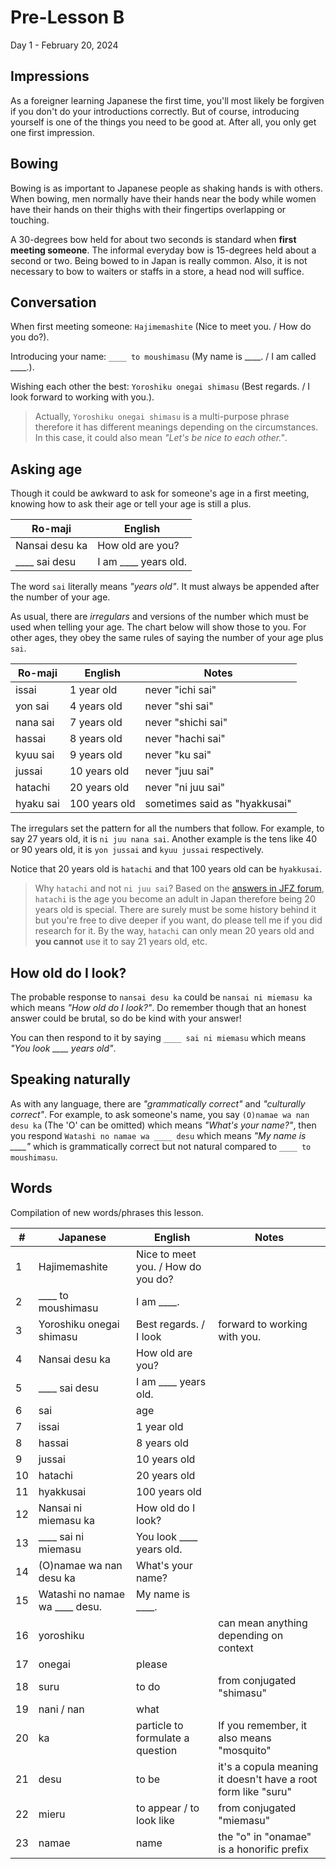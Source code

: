 # Pre-Lesson B

Day 1 - February 20, 2024

## Impressions

As a foreigner learning Japanese the first time, you'll most likely be forgiven if you don't do your introductions correctly. But of course, introducing yourself is one of the things you need to be good at. After all, you only get one first impression.

## Bowing

Bowing is as important to Japanese people as shaking hands is with others. When bowing, men normally have their hands near the body while women have their hands on their thighs with their fingertips overlapping or touching.

A 30-degrees bow held for about two seconds is standard when **first meeting someone**. The informal everyday bow is 15-degrees held about a second or two. Being bowed to in Japan is really common. Also, it is not necessary to bow to waiters or staffs in a store, a head nod will suffice.

## Conversation

When first meeting someone: `Hajimemashite` (Nice to meet you. / How do you do?).

Introducing your name: `____ to moushimasu` (My name is ____. / I am called ____.).

Wishing each other the best: `Yoroshiku onegai shimasu` (Best regards. / I look forward to working with you.).

> Actually, `Yoroshiku onegai shimasu` is a multi-purpose phrase therefore it has different meanings depending on the circumstances. In this case, it could also mean _"Let's be nice to each other."_.

## Asking age

Though it could be awkward to ask for someone's age in a first meeting, knowing how to ask their age or tell your age is still a plus.

| Ro-maji        | English              |
| -------------- | -------------------- |
| Nansai desu ka | How old are you?     |
| ____ sai desu  | I am ____ years old. |

The word `sai` literally means _"years old"_. It must always be appended after the number of your age.

As usual, there are _irregulars_ and versions of the number which must be used when telling your age. The chart below will show those to you. For other ages, they obey the same rules of saying the number of your age plus `sai`.

| Ro-maji   | English       | Notes                         |
| --------- | ------------- | ----------------------------- |
| issai     | 1 year old    | never "ichi sai"              |
| yon sai   | 4 years old   | never "shi sai"               |
| nana sai  | 7 years old   | never "shichi sai"            |
| hassai    | 8 years old   | never "hachi sai"             |
| kyuu sai  | 9 years old   | never "ku sai"                |
| jussai    | 10 years old  | never "juu sai"               |
| hatachi   | 20 years old  | never "ni juu sai"            |
| hyaku sai | 100 years old | sometimes said as "hyakkusai" |

The irregulars set the pattern for all the numbers that follow. For example, to say 27 years old, it is `ni juu nana sai`. Another example is the tens like 40 or 90 years old, it is `yon jussai` and `kyuu jussai` respectively.

Notice that 20 years old is `hatachi` and that 100 years old can be `hyakkusai`.

> Why `hatachi` and not `ni juu sai`? Based on the [answers in JFZ forum](https://www.fromzero.com/ask/why-use-hatachi-instead-of-ni-juu-sai-when-saying-someone-is-20-years-old), `hatachi` is the age you become an adult in Japan therefore being 20 years old is special. There are surely must be some history behind it but you're free to dive deeper if you want, do please tell me if you did research for it. By the way, `hatachi` can only mean 20 years old and **you cannot** use it to say 21 years old, etc.

## How old do I look?

The probable response to `nansai desu ka` could be `nansai ni miemasu ka` which means _"How old do I look?"_. Do remember though that an honest answer could be brutal, so do be kind with your answer!

You can then respond to it by saying `____ sai ni miemasu` which means *"You look ____ years old"*.

## Speaking naturally

As with any language, there are _"grammatically correct"_ and _"culturally correct"_. For example, to ask someone's name, you say `(O)namae wa nan desu ka` (The 'O' can be omitted) which means _"What's your name?"_, then you respond `Watashi no namae wa ____ desu` which means *"My name is ____"* which is grammatically correct but not natural compared to `____ to moushimasu`.

## Words

Compilation of new words/phrases this lesson.

| #  | Japanese                       | English                            | Notes                                                         |
| -- | ------------------------------ | ---------------------------------- | ------------------------------------------------------------- |
| 1  | Hajimemashite                  | Nice to meet you. / How do you do? |                                                               |
| 2  | ____ to moushimasu             | I am ____.                         |                                                               |
| 3  | Yoroshiku onegai shimasu       | Best regards. / I look             | forward to working with you.                                  |
| 4  | Nansai desu ka                 | How old are you?                   |                                                               |
| 5  | ____ sai desu                  | I am ____ years old.               |                                                               |
| 6  | sai                            | age                                |                                                               |
| 7  | issai                          | 1 year old                         |                                                               |
| 8  | hassai                         | 8 years old                        |                                                               |
| 9  | jussai                         | 10 years old                       |                                                               |
| 10 | hatachi                        | 20 years old                       |                                                               |
| 11 | hyakkusai                      | 100 years old                      |                                                               |
| 12 | Nansai ni miemasu ka           | How old do I look?                 |                                                               |
| 13 | ____ sai ni miemasu            | You look ____ years old.           |                                                               |
| 14 | (O)namae wa nan desu ka        | What's your name?                  |                                                               |
| 15 | Watashi no namae wa ____ desu. | My name is ____.                   |                                                               |
| 16 | yoroshiku                      |                                    | can mean anything depending on context                        |
| 17 | onegai                         | please                             |                                                               |
| 18 | suru                           | to do                              | from conjugated "shimasu"                                     |
| 19 | nani / nan                     | what                               |                                                               |
| 20 | ka                             | particle to formulate a question   | If you remember, it also means "mosquito"                     |
| 21 | desu                           | to be                              | it's a copula meaning it doesn't have a root form like "suru" |
| 22 | mieru                          | to appear / to look like           | from conjugated "miemasu"                                     |
| 23 | namae                          | name                               | the "o" in "onamae" is a honorific prefix                     |
